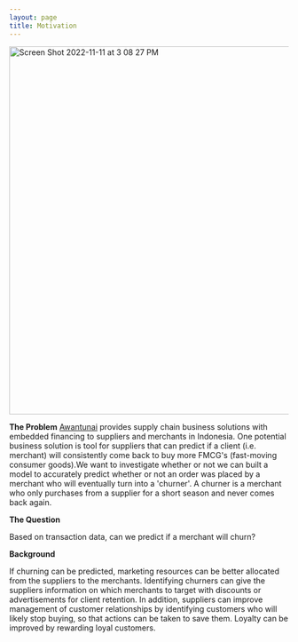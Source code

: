 ```yaml
---
layout: page
title: Motivation
---
```


<img width="663" alt="Screen Shot 2022-11-11 at 3 08 27 PM" src="https://user-images.githubusercontent.com/98668121/201431532-7fc7d23f-3ba0-4f12-a9f7-83897fb37bc5.png">

**The Problem**
[Awantunai](https://www.awantunai.co.id) provides supply chain business solutions with embedded financing to suppliers and merchants in Indonesia. One potential business solution is tool for suppliers that can predict if a client (i.e. merchant) will consistently come back to buy more FMCG's (fast-moving consumer goods).We want to investigate whether or not we can built a model to accurately predict whether or not an order was placed by a merchant who will eventually turn into a 'churner'. A churner is a merchant who only purchases from a supplier for a short season and never comes back again. 

**The Question**

Based on transaction data, can we predict if a merchant will churn? 

**Background**

If churning can be predicted, marketing resources can be better allocated from the suppliers to the merchants. Identifying churners can give the suppliers information on which merchants to target with discounts or advertisements for client retention. In addition, suppliers can improve management of customer relationships by identifying customers who will likely stop buying, so that actions can be taken to save them. Loyalty can be improved by rewarding loyal customers. 

